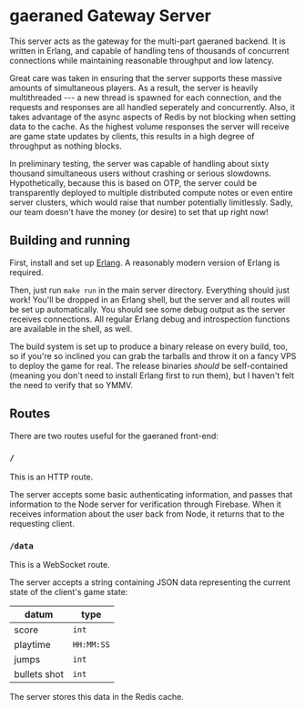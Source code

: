 # gaeraned Gateway Server

This server acts as the gateway for the multi-part gaeraned backend. It is
written in Erlang, and capable of handling tens of thousands of concurrent
connections while maintaining reasonable throughput and low latency.

Great care was taken in ensuring that the server supports these massive amounts
of simultaneous players. As a result, the server is heavily multithreaded --- a
new thread is spawned for each connection, and the requests and responses are
all handled seperately and concurrently. Also, it takes advantage of the async
aspects of Redis by not blocking when setting data to the cache. As the highest
volume responses the server will receive are game state updates by clients, this
results in a high degree of throughput as nothing blocks.

In preliminary testing, the server was capable of handling about sixty thousand
simultaneous users without crashing or serious slowdowns. Hypothetically,
because this is based on OTP, the server could be transparently deployed to
multiple distributed compute notes or even entire server clusters, which would
raise that number potentially limitlessly. Sadly, our team doesn't have the
money (or desire) to set that up right now!

## Building and running

First, install and set up [Erlang](https://www.erlang.org/downloads). A
reasonably modern version of Erlang is required.

Then, just run `make run` in the main server directory. Everything should just
work! You'll be dropped in an Erlang shell, but the server and all routes will
be set up automatically. You should see some debug output as the server receives
connections. All regular Erlang debug and introspection functions are available
in the shell, as well.

The build system is set up to produce a binary release on every build, too, so
if you're so inclined you can grab the tarballs and throw it on a fancy VPS to
deploy the game for real. The release binaries *should* be self-contained
(meaning you don't need to install Erlang first to run them), but I haven't felt
the need to verify that so YMMV.

## Routes

There are two routes useful for the gaeraned front-end:

### `/`

This is an HTTP route. 

The server accepts some basic authenticating information, and passes that
information to the Node server for verification through Firebase. When it
receives information about the user back from Node, it returns that to the
requesting client.

### `/data`

This is a WebSocket route.

The server accepts a string containing JSON data representing the current state
of the client's game state:

| datum        | type       |
|--------------|------------|
| score        | `int`      |
| playtime     | `HH:MM:SS` |
| jumps        | `int`      |
| bullets shot | `int`      |

The server stores this data in the Redis cache.

